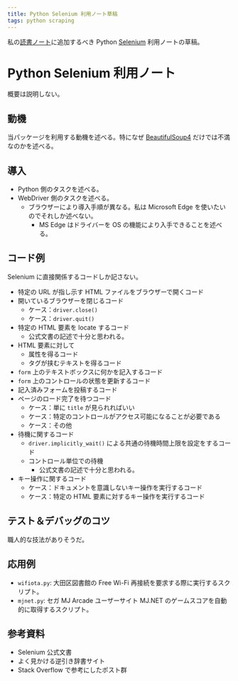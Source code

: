 ```yaml
---
title: Python Selenium 利用ノート草稿
tags: python scraping
---
```


私の[読書ノート](https://showa-yojyo.github.io/notebook/)に追加するべき Python [Selenium][selenium] 利用ノートの草稿。

# Python Selenium 利用ノート

概要は説明しない。

## 動機

当パッケージを利用する動機を述べる。特になぜ [BeautifulSoup4][bs4] だけでは不満なのかを述べる。

## 導入

* Python 側のタスクを述べる。
* WebDriver 側のタスクを述べる。
  * ブラウザーにより導入手順が異なる。私は Microsoft Edge を使いたいのでそれしか述べない。
    * MS Edge はドライバーを OS の機能により入手できることを述べる。

## コード例

Selenium に直接関係するコードしか記さない。

* 特定の URL が指し示す HTML ファイルをブラウザーで開くコード
* 開いているブラウザーを閉じるコード
  * ケース：`driver.close()`
  * ケース：`driver.quit()`
* 特定の HTML 要素を locate するコード
  * 公式文書の記述で十分と思われる。
* HTML 要素に対して
  * 属性を得るコード
  * タグが挟むテキストを得るコード
* `form` 上のテキストボックスに何かを記入するコード
* `form` 上のコントロールの状態を更新するコード
* 記入済みフォームを投稿するコード
* ページのロード完了を待つコード
  * ケース：単に `title` が見られればいい
  * ケース：特定のコントロールがアクセス可能になることが必要である
  * ケース：その他
* 待機に関するコード
  * `driver.implicitly_wait()` による共通の待機時間上限を設定をするコード
  * コントロール単位での待機
    * 公式文書の記述で十分と思われる。
* キー操作に関するコード
  * ケース：ドキュメントを意識しないキー操作を実行するコード
  * ケース：特定の HTML 要素に対するキー操作を実行するコード

## テスト＆デバッグのコツ

職人的な技法がありそうだ。

## 応用例

* `wifiota.py`: 大田区図書館の Free Wi-Fi 再接続を要求する際に実行するスクリプト。
* `mjnet.py`: セガ MJ Arcade ユーザーサイト MJ.NET のゲームスコアを自動的に取得するスクリプト。

## 参考資料

* Selenium 公式文書
* よく見かける逆引き辞書サイト
* Stack Overflow で参考にしたポスト群

[bs4]: http://www.crummy.com/software/BeautifulSoup/bs4/
[selenium]: https://github.com/SeleniumHQ/selenium/
